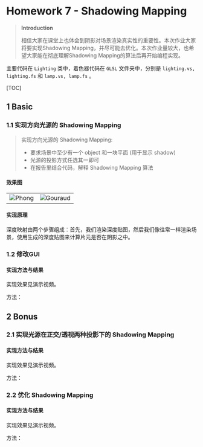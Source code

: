 # Homework 7 - Shadowing Mapping

> **Introduction**
>
> 相信大家在课堂上也体会到阴影对场景渲染真实性的重要性。本次作业大家将要实现Shadowing Mapping，并尽可能去优化。本次作业量较大，也希望大家能在彻底理解Shadowing Mapping的算法后再开始编程实现。

主要代码在 `Lighting` 类中，着色器代码在 `GLSL` 文件夹中，分别是 `lighting.vs, lighting.fs` 和 `lamp.vs, lamp.fs` 。

[TOC]

## 1 Basic

### 1.1 实现方向光源的 Shadowing Mapping

> 实现方向光源的 Shadowing Mapping:
>
> * 要求场景中至少有一个 object 和一块平面 (用于显示 shadow)
> * 光源的投影方式任选其一即可
> * 在报告里结合代码，解释 Shadowing Mapping 算法

#### 效果图

<table>
    <tr>
        <td><center><img src="assets/Phong.png">Phong</center></td>
        <td><center><img src="assets/Gouraud.png">Gouraud</center></td>
    </tr>
</table>

#### 实现原理

深度映射由两个步骤组成：首先，我们渲染深度贴图，然后我们像往常一样渲染场景，使用生成的深度贴图来计算片元是否在阴影之中。

### 1.2 修改GUI

#### 实现方法与结果

实现效果见演示视频。

方法：



## 2 Bonus

### 2.1 实现光源在正交/透视两种投影下的 Shadowing Mapping

#### 实现方法与结果

实现效果见演示视频。

方法：



### 2.2 优化 Shadowing Mapping

#### 实现方法与结果

实现效果见演示视频。

方法：